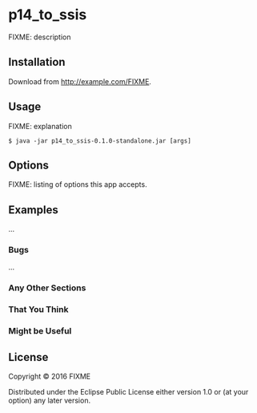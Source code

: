 # p14_to_ssis

FIXME: description

## Installation

Download from http://example.com/FIXME.

## Usage

FIXME: explanation

    $ java -jar p14_to_ssis-0.1.0-standalone.jar [args]

## Options

FIXME: listing of options this app accepts.

## Examples

...

### Bugs

...

### Any Other Sections
### That You Think
### Might be Useful

## License

Copyright © 2016 FIXME

Distributed under the Eclipse Public License either version 1.0 or (at
your option) any later version.

